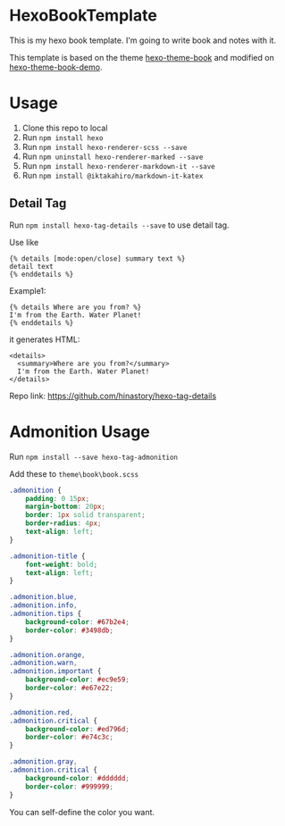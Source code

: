 # HexoBookTemplate
This is my hexo book template. I'm going to write book and notes with it.

This template is based on the theme [hexo-theme-book](https://github.com/kaiiiz/hexo-theme-book) and modified on [hexo-theme-book-demo](https://github.com/kaiiiz/hexo-theme-book-demo).



# Usage

1. Clone this repo to local
2. Run `npm install hexo`
3. Run `npm install hexo-renderer-scss --save`
4. Run `npm uninstall hexo-renderer-marked --save`
5. Run `npm install hexo-renderer-markdown-it --save`
6. Run `npm install @iktakahiro/markdown-it-katex`

## Detail Tag

Run `npm install hexo-tag-details --save` to use detail tag.

Use like

```
{% details [mode:open/close] summary text %}
detail text
{% enddetails %}
```

Example1:

```
{% details Where are you from? %}
I'm from the Earth. Water Planet!
{% enddetails %}
```

it generates HTML:

```
<details>
  <summary>Where are you from?</summary>
  I'm from the Earth. Water Planet!
</details>
```

Repo link: https://github.com/hinastory/hexo-tag-details

# Admonition Usage

Run `npm install --save hexo-tag-admonition`

Add these to `theme\book\book.scss`

```scss
.admonition {
	padding: 0 15px;
	margin-bottom: 20px;
	border: 1px solid transparent;
	border-radius: 4px;
	text-align: left;
}

.admonition-title {
	font-weight: bold;
	text-align: left;
}

.admonition.blue,
.admonition.info,
.admonition.tips {
	background-color: #67b2e4;
	border-color: #3498db;
}

.admonition.orange,
.admonition.warn,
.admonition.important {
	background-color: #ec9e59;
	border-color: #e67e22;
}

.admonition.red,
.admonition.critical {
	background-color: #ed796d;
	border-color: #e74c3c;
}

.admonition.gray,
.admonition.critical {
	background-color: #dddddd;
	border-color: #999999;
}
```

You can self-define the color you want.